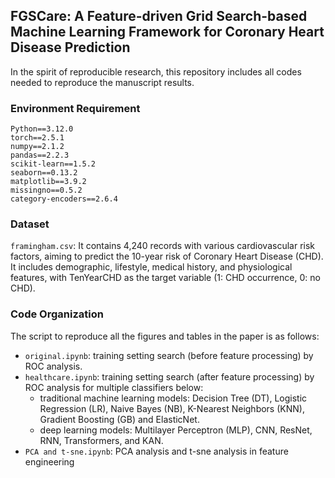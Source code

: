 ## FGSCare: A Feature-driven Grid Search-based Machine Learning Framework for Coronary Heart Disease Prediction 

In the spirit of reproducible research, this repository includes all codes needed to reproduce the manuscript results.

### Environment Requirement
```
Python==3.12.0
torch==2.5.1
numpy==2.1.2
pandas==2.2.3
scikit-learn==1.5.2
seaborn==0.13.2
matplotlib==3.9.2
missingno==0.5.2
category-encoders==2.6.4
```

### Dataset
`framingham.csv`: It contains 4,240 records with various cardiovascular risk factors, aiming to predict the 10-year risk of Coronary Heart Disease (CHD). 
It includes demographic, lifestyle, medical history, and physiological features, with TenYearCHD as the target variable (1: CHD occurrence, 0: no CHD).

### Code Organization
The script to reproduce all the figures and tables in the paper is as follows:
- `original.ipynb`: training setting search (before feature processing) by ROC analysis.
- `healthcare.ipynb`: training setting search (after feature processing) by ROC analysis for multiple classifiers below:
   - traditional machine learning models: Decision Tree (DT), Logistic Regression (LR), Naive Bayes (NB), K-Nearest Neighbors (KNN), Gradient Boosting (GB) and ElasticNet.
   - deep learning models: Multilayer Perceptron (MLP), CNN, ResNet, RNN, Transformers, and KAN. 
- `PCA and t-sne.ipynb`: PCA analysis and t-sne analysis in feature engineering

